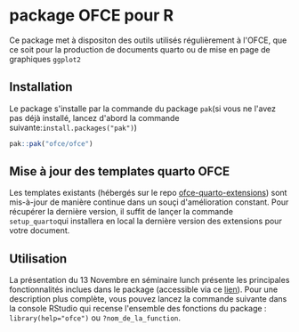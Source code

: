 # package OFCE pour R

Ce package met à dispositon des outils utilisés régulièrement à l'OFCE, que ce soit pour la production de documents quarto ou de mise en page de graphiques `ggplot2`

## Installation

Le package s'installe par la commande du package `pak`(si vous ne l'avez pas déjà installé, lancez d'abord la commande suivante:`install.packages("pak")`)

``` r
pak::pak("ofce/ofce")
```
## Mise à jour des templates quarto OFCE
Les templates existants (hébergés sur le repo [ofce-quarto-extensions](https://github.com/OFCE/ofce-quarto-extensions)) sont mis-à-jour de manière continue dans un souçi d'amélioration constant. Pour récupérer la dernière version, il suffit de lançer la commande `setup_quarto`qui installera en local la dernière version des extensions pour votre document. 

## Utilisation

La présentation du 13 Novembre en séminaire lunch présente les principales fonctionnalités inclues dans le package (accessible via ce [lien](https://ofce.github.io/ofce/)). 
Pour une description plus complète, vous pouvez lancez la commande suivante dans la console RStudio qui recense l'ensemble des fonctions du package : `library(help="ofce")` ou `?nom_de_la_function`.


